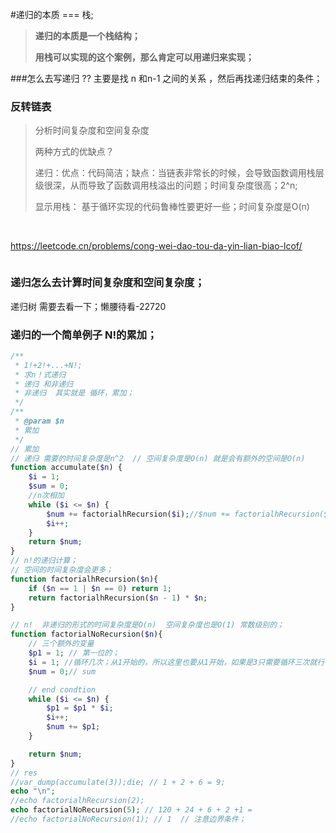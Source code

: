 #递归的本质 === 栈;

>**递归的本质是一个栈结构；**
>
>**用栈可以实现的这个案例，那么肯定可以用递归来实现；**



###怎么去写递归  ?? 主要是找 n 和n-1 之间的关系 ，然后再找递归结束的条件；



### 反转链表

>分析时间复杂度和空间复杂度  
>
>两种方式的优缺点？
>
>递归：优点：代码简洁；缺点：当链表非常长的时候，会导致函数调用栈层级很深，从而导致了函数调用栈溢出的问题；时间复杂度很高；2^n;
>
>
>
>显示用栈： 基于循环实现的代码鲁棒性要更好一些；时间复杂度是O(n)

​	

https://leetcode.cn/problems/cong-wei-dao-tou-da-yin-lian-biao-lcof/



`````php

`````











### 递归怎么去计算时间复杂度和空间复杂度；



递归树  需要去看一下；懒腰待看-22720











### 递归的一个简单例子 N!的累加；



````php
/**
 * 1!+2!+...+N!;
 * 求n！式递归
 * 递归 和非递归
 * 非递归  其实就是 循环，累加；
 */
/**
 * @param $n
 * 累加
 */
// 累加
// 递归 需要的时间复杂度是n^2  // 空间复杂度是O(n) 就是会有额外的空间是O(n)
function accumulate($n) {
    $i = 1;
    $sum = 0;
    //n次相加
    while ($i <= $n) {
        $num += factorialhRecursion($i);//$num += factorialhRecursion($i++);// 先赋值  然后 ++ 自增；
        $i++;
    }
    return $num;
}
// n!的递归计算；
// 空间的时间复杂度会更多；
function factorialhRecursion($n){
    if ($n == 1 | $n == 0) return 1;
    return factorialhRecursion($n - 1) * $n;
}

// n!  非递归的形式的时间复杂度是O(n)  空间复杂度也是O(1) 常数级别的；
function factorialNoRecursion($n){
    // 三个额外的变量
    $p1 = 1; // 第一位的；
    $i = 1; //循环几次；从1开始的，所以这里也要从1开始，如果是3只需要循环三次就行了；
    $num = 0;// sum

    // end condtion
    while ($i <= $n) {
        $p1 = $p1 * $i;
        $i++;
        $num += $p1;
    }

    return $num;
}
// res
//var_dump(accumulate(3));die; // 1 + 2 + 6 = 9;
echo "\n";
//echo factorialhRecursion(2);
echo factorialNoRecursion(5); // 120 + 24 + 6 + 2 +1 =
//echo factorialNoRecursion(1); // 1  // 注意边界条件；
````




